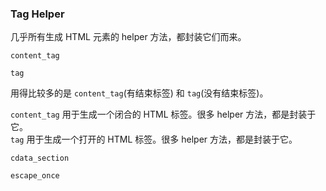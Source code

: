 ### Tag Helper

几乎所有生成 HTML 元素的 helper 方法，都封装它们而来。

```
content_tag

tag
```

用得比较多的是 `content_tag`(有结束标签) 和 `tag`(没有结束标签)。

`content_tag` 用于生成一个闭合的 HTML 标签。很多 helper 方法，都是封装于它。
<br>
`tag` 用于生成一个打开的 HTML 标签。很多 helper 方法，都是封装于它。

```
cdata_section

escape_once
```
